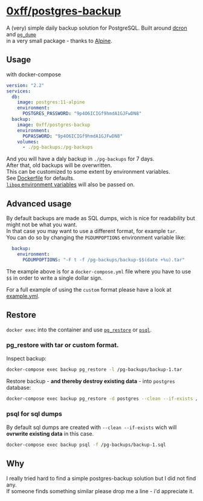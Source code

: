 # [0xff/postgres-backup](https://hub.docker.com/r/0xff/postgres-backup)
A (very) simple daily backup solution for PostgreSQL.
Built around [dcron](https://github.com/dubiousjim/dcron) and [`pg_dump`](https://www.postgresql.org/docs/current/app-pgdump.html)   
in a very small package - thanks to [Alpine](https://alpinelinux.org/).


## Usage
with docker-compose
```yml
version: "2.2"
services:
  db:
    image: postgres:11-alpine
    environment:
      POSTGRES_PASSWORD: "9p4O6ICIGf9hmdA1GJFwDN8"
  backup:
    image: 0xff/postgres-backup
    environment:
      PGPASSWORD: "9p4O6ICIGf9hmdA1GJFwDN8"
    volumes:
      - ./pg-backups:/pg-backups
```
And you will have a daly backup in `./pg-backups` for 7 days.  
After that, old backups will be overwritten.  
This can be customized to some extent by environment variables.  
See [Dockerfile](./Dockerfile) for defaults.  
[`libpq` environment variables](https://www.postgresql.org/docs/current/libpq-envars.html) will also be passed on.  

## Advanced usage
By default backups are made as SQL dumps, wich is nice for readability but might not be what you want.  
In that case you may want to use a different format, for example `tar`.  
You can do so by changing the `PGDUMPOPTIONS` environment variable like:
```yml
  backup:
    environment:
      PGDUMPOPTIONS: "-F t -f /pg-backups/backup-$$(date +%u).tar"
```
The example above is for a `docker-compose.yml` file where you have to use `$$` in order to write a single dollar sign.  

For a full example of using the `custom` format please have a look at [example.yml](./example.yml).  
## Restore
`docker exec` into the container and use [`pg_restore`](https://www.postgresql.org/docs/current/app-pgrestore.html) or [`psql`](https://www.postgresql.org/docs/current/app-psql.html).

### pg_restore with tar or custom format.  
Inspect backup:
```sh
docker-compose exec backup pg_restore -l /pg-backups/backup-1.tar
```
Restore backup - **and thereby destroy existing data** - into `postgres` database:
```sh
docker-compose exec backup pg_restore -d postgres --clean --if-exists /pg-backups/backup-1.tar
```

### psql for sql dumps
By default sql dumps are created with `--clean --if-exists` wich will **ovrwrite existing data** in this case.
```sh
docker-compose exec backup psql -f /pg-backups/backup-1.sql
```

## Why
I really tried hard to find a simple postgres-backup solution but I did not find any.  
If someone finds something similar please drop me a line - i'd appreciate it.

